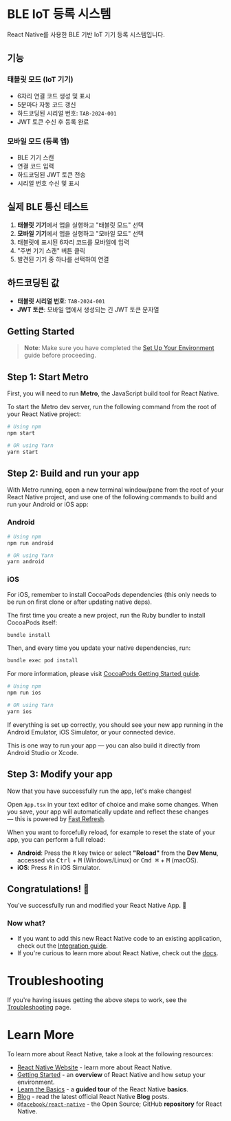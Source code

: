 # BLE IoT 등록 시스템

React Native를 사용한 BLE 기반 IoT 기기 등록 시스템입니다.

## 기능

### 태블릿 모드 (IoT 기기)
- 6자리 연결 코드 생성 및 표시
- 5분마다 자동 코드 갱신
- 하드코딩된 시리얼 번호: `TAB-2024-001`
- JWT 토큰 수신 후 등록 완료

### 모바일 모드 (등록 앱)
- BLE 기기 스캔
- 연결 코드 입력
- 하드코딩된 JWT 토큰 전송
- 시리얼 번호 수신 및 표시

## 실제 BLE 통신 테스트

1. **태블릿 기기**에서 앱을 실행하고 "태블릿 모드" 선택
2. **모바일 기기**에서 앱을 실행하고 "모바일 모드" 선택
3. 태블릿에 표시된 6자리 코드를 모바일에 입력
4. "주변 기기 스캔" 버튼 클릭
5. 발견된 기기 중 하나를 선택하여 연결

## 하드코딩된 값

- **태블릿 시리얼 번호**: `TAB-2024-001`
- **JWT 토큰**: 모바일 앱에서 생성되는 긴 JWT 토큰 문자열

## Getting Started

> **Note**: Make sure you have completed the [Set Up Your Environment](https://reactnative.dev/docs/set-up-your-environment) guide before proceeding.

## Step 1: Start Metro

First, you will need to run **Metro**, the JavaScript build tool for React Native.

To start the Metro dev server, run the following command from the root of your React Native project:

```sh
# Using npm
npm start

# OR using Yarn
yarn start
```

## Step 2: Build and run your app

With Metro running, open a new terminal window/pane from the root of your React Native project, and use one of the following commands to build and run your Android or iOS app:

### Android

```sh
# Using npm
npm run android

# OR using Yarn
yarn android
```

### iOS

For iOS, remember to install CocoaPods dependencies (this only needs to be run on first clone or after updating native deps).

The first time you create a new project, run the Ruby bundler to install CocoaPods itself:

```sh
bundle install
```

Then, and every time you update your native dependencies, run:

```sh
bundle exec pod install
```

For more information, please visit [CocoaPods Getting Started guide](https://guides.cocoapods.org/using/getting-started.html).

```sh
# Using npm
npm run ios

# OR using Yarn
yarn ios
```

If everything is set up correctly, you should see your new app running in the Android Emulator, iOS Simulator, or your connected device.

This is one way to run your app — you can also build it directly from Android Studio or Xcode.

## Step 3: Modify your app

Now that you have successfully run the app, let's make changes!

Open `App.tsx` in your text editor of choice and make some changes. When you save, your app will automatically update and reflect these changes — this is powered by [Fast Refresh](https://reactnative.dev/docs/fast-refresh).

When you want to forcefully reload, for example to reset the state of your app, you can perform a full reload:

- **Android**: Press the <kbd>R</kbd> key twice or select **"Reload"** from the **Dev Menu**, accessed via <kbd>Ctrl</kbd> + <kbd>M</kbd> (Windows/Linux) or <kbd>Cmd ⌘</kbd> + <kbd>M</kbd> (macOS).
- **iOS**: Press <kbd>R</kbd> in iOS Simulator.

## Congratulations! :tada:

You've successfully run and modified your React Native App. :partying_face:

### Now what?

- If you want to add this new React Native code to an existing application, check out the [Integration guide](https://reactnative.dev/docs/integration-with-existing-apps).
- If you're curious to learn more about React Native, check out the [docs](https://reactnative.dev/docs/getting-started).

# Troubleshooting

If you're having issues getting the above steps to work, see the [Troubleshooting](https://reactnative.dev/docs/troubleshooting) page.

# Learn More

To learn more about React Native, take a look at the following resources:

- [React Native Website](https://reactnative.dev) - learn more about React Native.
- [Getting Started](https://reactnative.dev/docs/environment-setup) - an **overview** of React Native and how setup your environment.
- [Learn the Basics](https://reactnative.dev/docs/getting-started) - a **guided tour** of the React Native **basics**.
- [Blog](https://reactnative.dev/blog) - read the latest official React Native **Blog** posts.
- [`@facebook/react-native`](https://github.com/facebook/react-native) - the Open Source; GitHub **repository** for React Native.
